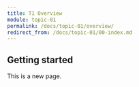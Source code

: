 ```yaml
---
title: T1 Overview
module: topic-01
permalink: /docs/topic-01/overview/
redirect_from: /docs/topic-01/00-index.md
---
```


## Getting started

This is a new page.
